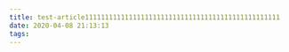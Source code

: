 ```yaml
---
title: test-article1111111111111111111111111111111111111111111111111
date: 2020-04-08 21:13:13
tags:
---
```

